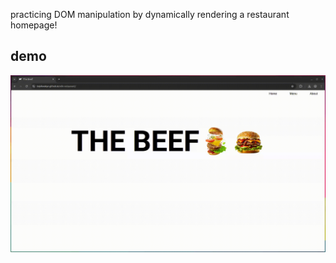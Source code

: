 practicing DOM manipulation by dynamically rendering a restaurant homepage!  

## demo
![demo](</src/output.gif>)